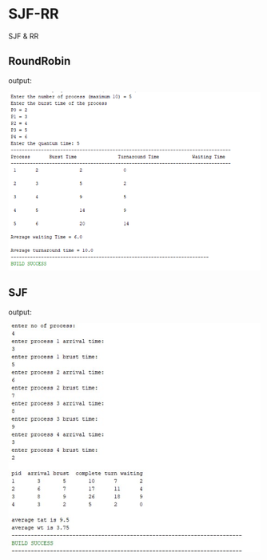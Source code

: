 # SJF-RR
SJF &amp; RR

## RoundRobin

output: 

![My Image](https://github.com/yousefelfaham/SJF-RR/blob/main/RoundRobin/RoundRobin.png)


## SJF 

output: 

![My Image](https://github.com/yousefelfaham/SJF-RR/blob/main/SJF/SJF.jpg)



